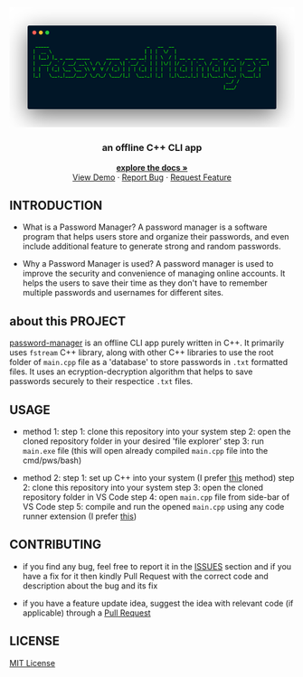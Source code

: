 <div align="center">
	<a href="https://github.com/jxxt/password-manager">
		<img src="/pics/logo.png">
	</a>
	<h3 align="center">an offline C++ CLI app</h3>
	<p  align="center">
		<a  href="https://github.com/jxxt/password-manager"><strong>explore the docs »</strong></a>
		<br />
		<a  href="https://github.com/jxxt/password-manager">View Demo</a>
	·
		<a  href="https://github.com/jxxt/password-manager/issues">Report Bug</a>
		·
		<a  href="https://github.com/jxxt/password-manager/issues">Request Feature</a>
</div>

## INTRODUCTION
* What is a Password Manager?
A password manager is a software program that helps users store and organize their passwords, and even include additional feature to generate strong and random passwords.

* Why a Password Manager is used?
A password manager is used to improve the security and convenience of managing online accounts. It helps the users to save their time as they don't have to remember multiple passwords and usernames for different sites.

## about this PROJECT

[password-manager](https://github.com/jxxt/password-manager) is an offline CLI app purely written in C++. It primarily uses `fstream` C++ library, along with other C++ libraries to use the root folder of `main.cpp` file as a 'database' to  store passwords in `.txt` formatted files. It uses an ecryption-decryption algorithm that helps to save passwords securely to their respectice `.txt` files.

## USAGE
* method 1:
step 1: clone this repository into your system
step 2: open the cloned repository folder in your desired 'file explorer'
step 3: run `main.exe` file 
(this will open already compiled `main.cpp` file into the cmd/pws/bash) 

* method 2:
step 1: set up C++ into your system (I prefer [this](https://code.visualstudio.com/docs/languages/cpp) method)
step 2: clone this repository into your system
step 3: open the cloned repository folder in VS Code
step 4: open `main.cpp` file from side-bar of VS Code
step 5: compile and run the opened  `main.cpp` using any code runner extension (I prefer [this](https://marketplace.visualstudio.com/items?itemName=danielpinto8zz6.c-cpp-compile-run))

## CONTRIBUTING
* if you find any bug, feel free to report it in the [ISSUES](https://github.com/jxxt/password-manager/issues) section and if you have a fix for it then kindly Pull Request with the correct code and description about the bug and its fix

* if you have a feature update idea, suggest the idea with relevant code (if applicable) through a [Pull Request](https://github.com/jxxt/password-manager/issues)

## LICENSE	
[MIT License](/LICENSE)